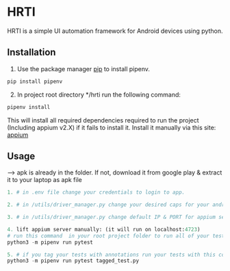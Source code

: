 # HRTI

HRTI is a simple UI automation framework for Android devices using python. 

## Installation

1. Use the package manager [pip](https://pip.pypa.io/en/stable/) to install pipenv.

```bash
pip install pipenv
```
2. In project root directory */hrti run the following command:
```bash
pipenv install
```
This will install all required dependencies required to run the project (Including appium v2.X)
if it fails to install it. Install it manually via this site: [appium](https://appium.io/docs/en/2.1/)

## Usage
--> apk is already in the folder. If not, download it from google play & extract it to your laptop as apk file

```python
1. # in .env file change your credentials to login to app. 

2. # in /utils/driver_manager.py change your desired caps for your android device & AutomationName

3. # in /utils/driver_manager.py change default IP & PORT for appium server (localhost:4723) to your desired

4. lift appium server manually: (it will run on localhost:4723) 
# run this command  in your root project folder to run all of your tests in ./tests folder
python3 -m pipenv run pytest

5. # if you tag your tests with annotations run your tests with this command:
python3 -m pipenv run pytest tagged_test.py
```